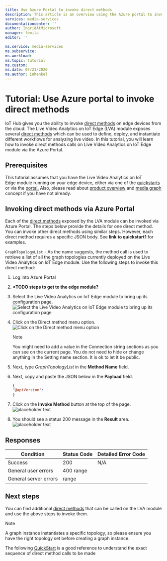 ```yaml
---
title: Use Azure Portal to invoke direct methods
description: This article is an overview using the Azure portal to invoke direct methods.
services: media-services
documentationcenter: ''
author: IngridAtMicrosoft
manager: femila
editor: ''

ms.service: media-services
ms.subservice:  
ms.workload: 
ms.topic: tutorial
ms.custom: 
ms.date: 07/21/2020
ms.author: inhenkel
---
```


# Tutorial: Use Azure portal to invoke direct methods

IoT Hub gives you the ability to invoke [direct methods](https://docs.microsoft.com/azure/iot-hub/iot-hub-devguide-direct-methods#method-invocation-for-iot-edge-modules) on edge devices from the cloud. The Live Video Analytics on IoT Edge (LVA) module exposes several [direct methods](https://docs.microsoft.com/azure/media-services/live-video-analytics-edge/direct-methods) which can be used to define, deploy, and instantiate different workflows for analyzing live video. In this tutorial, you will learn how to invoke direct methods calls on Live Video Analytics on IoT Edge module via the Azure Portal.

## Prerequisites

This tutorial assumes that you have the Live Video Analytics on IoT Edge module running on your edge device, either via one of the [quickstarts](https://docs.microsoft.com/azure/media-services/live-video-analytics-edge/get-started-detect-motion-emit-events-quickstart) or via the [portal.](https://docs.microsoft.com/azure/media-services/live-video-analytics-edge/deploy-iot-edge-device)
Also, please read about [product overview](https://docs.microsoft.com/azure/media-services/live-video-analytics-edge/overview) and [media graph](https://docs.microsoft.com/azure/media-services/live-video-analytics-edge/media-graph-concept) concept if you have not already.

## Invoking direct methods via Azure Portal

Each of the [direct methods](https://docs.microsoft.com/en-us/azure/media-services/live-video-analytics-edge/direct-methods) exposed by the LVA module can be invoked via Azure Portal. The steps below provide the details for one direct method. You can invoke other direct methods using similar steps. However, each direct method requires a specific JSON body. See **link to quickstart1** for examples.

`GraphTopologyList` - As the name suggests, the method call is used to retrieve a list of all the graph topologies currently deployed on the Live Video Analytics on IoT Edge module. Use the following steps to invoke this direct method:

1. Log into Azure Portal
1. **<TODO steps to get to the edge module?**
1. Select the Live Video Analytics on IoT Edge module to bring up its configuration page.
    ![Select the Live Video Analytics on IoT Edge module to bring up its configuration page](media/image1.png)
1. Click on the Direct method menu option.
    ![Click on the Direct method menu option](media/image2.png)
    > [!NOTE]
    > You might need to add a value in the Connection string sections as you can see on the current page. You do not need to hide or change anything in the Setting name section. It is ok to let it be public.

1. Next, type *GraphTopologyList* in the **Method Name** field.
1. Next, copy and paste the JSON below in the **Payload** field.
    ```json
    {
    "@apiVersion":
    }
    ```
1. Click on the **Invoke Method** button at the top of the page.
    ![placeholder text](media/image4.png)
1. You should see a status 200 message in the **Result** area.
    ![placeholder text](media/image5.png)

## Responses

| Condition             | Status Code | Detailed Error Code |
|-----------------------|-------------|---------------------|
| Success               | 200         | N/A                 |
| General user errors   | 400 range   |                     |
| General server errors |   range     |                     |

## Next steps

You can find additional [direct methods](https://docs.microsoft.com/azure/media-services/live-video-analytics-edge/direct-methods)
that can be called on the LVA module and use the above steps to invoke them.

> [!Note]
> A graph instance instantiates a specific topology, so please ensure you have the right topology set before creating a graph instance.

The following [QuickStart](https://docs.microsoft.com/en-us/azure/media-services/live-video-analytics-edge/get-started-detect-motion-emit-events-quickstart) is a good reference to understand the exact sequence of direct method calls to be made
